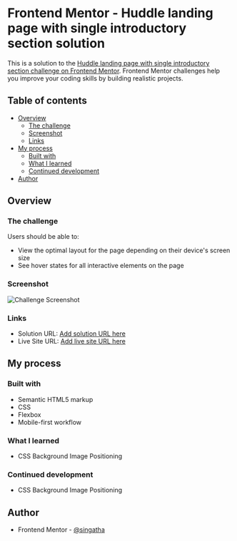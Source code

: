 # Frontend Mentor - Huddle landing page with single introductory section solution

This is a solution to the [Huddle landing page with single introductory section challenge on Frontend Mentor](https://www.frontendmentor.io/challenges/huddle-landing-page-with-a-single-introductory-section-B_2Wvxgi0). Frontend Mentor challenges help you improve your coding skills by building realistic projects. 

## Table of contents

- [Overview](#overview)
  - [The challenge](#the-challenge)
  - [Screenshot](#screenshot)
  - [Links](#links)
- [My process](#my-process)
  - [Built with](#built-with)
  - [What I learned](#what-i-learned)
  - [Continued development](#continued-development)
- [Author](#author)

## Overview

### The challenge

Users should be able to:

- View the optimal layout for the page depending on their device's screen size
- See hover states for all interactive elements on the page

### Screenshot

![Challenge Screenshot](./huddle-landing-page-screenshot.jpg)

### Links

- Solution URL: [Add solution URL here](https://github.com/Singatha/huddle-landing-page-with-single-introductory-section-master)
- Live Site URL: [Add live site URL here](https://singatha.github.io/huddle-landing-page-with-single-introductory-section-master/)

## My process

### Built with

- Semantic HTML5 markup
- CSS
- Flexbox
- Mobile-first workflow

### What I learned

- CSS Background Image Positioning

### Continued development

- CSS Background Image Positioning

## Author

- Frontend Mentor - [@singatha](https://www.frontendmentor.io/profile/singatha)
